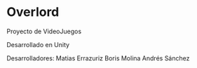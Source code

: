 # Overlord
Proyecto de VideoJuegos

Desarrollado en Unity 

Desarrolladores: 
  Matias Errazuriz
  Boris Molina
  Andrés Sánchez
